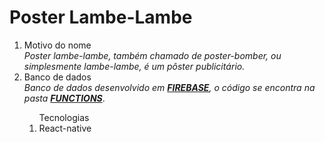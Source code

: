 <h1>Poster Lambe-Lambe</h1>
<ol>
  <li>Motivo do nome</br><i>Poster lambe-lambe, também chamado de poster-bomber, ou simplesmente lambe-lambe, é um pôster publicitário.</i></br></li> 
  
  <li>Banco de dados</li>
  <i>Banco de dados desenvolvido em <b><a href="https://console.firebase.google.com/u/4/">FIREBASE</a></b>, o código se encontra na pasta <b><a href="https://github.com/Dms98Br/Poster-Lambe-lambe/tree/master/functions">FUNCTIONS</a></b></i>.
  <ol>Tecnologias</>
  <li>React-native</li>
  </ol>
</ol>



